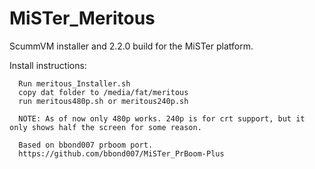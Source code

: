 # MiSTer_Meritous
ScummVM installer and 2.2.0 build for the MiSTer platform.

Install instructions:
     
      Run meritous_Installer.sh
	  copy dat folder to /media/fat/meritous
	  run meritous480p.sh or meritous240p.sh
	  
	  NOTE: As of now only 480p works. 240p is for crt support, but it only shows half the screen for some reason.
	  
	  Based on bbond007 prboom port.
	  https://github.com/bbond007/MiSTer_PrBoom-Plus
	  
